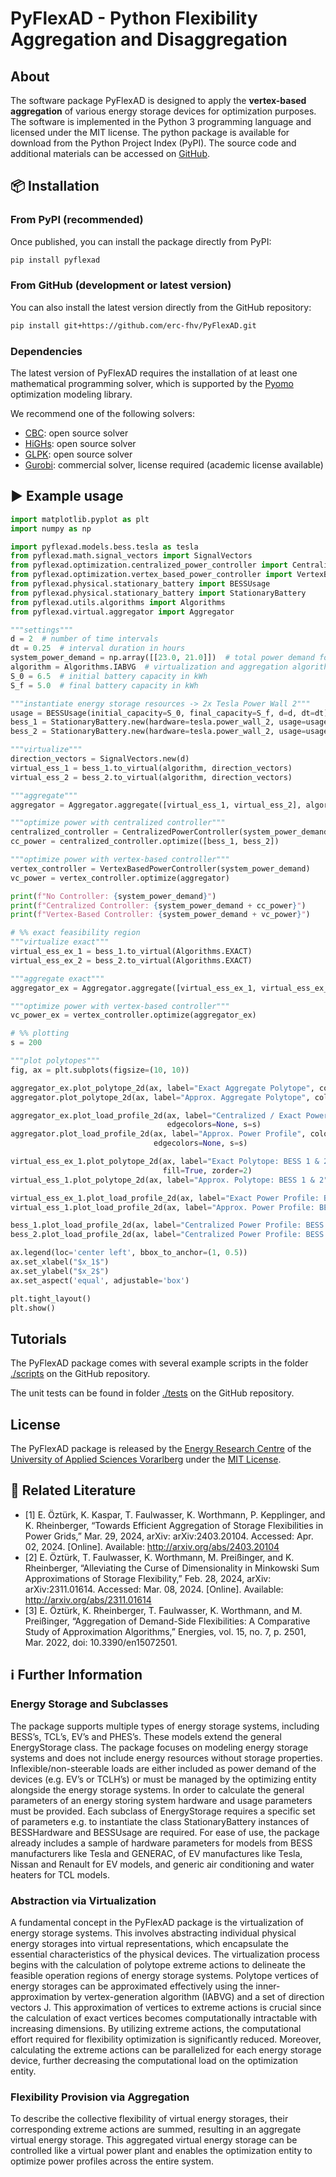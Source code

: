# PyFlexAD - Python Flexibility Aggregation and Disaggregation

## About

The software package PyFlexAD is designed to apply the **vertex-based aggregation** of various energy storage devices 
for optimization purposes. 
The software is implemented in the Python 3 programming language and licensed under the MIT license. 
The python package is available for download from the Python Project Index (PyPI). 
The source code and additional materials can be accessed on [GitHub](https://github.com/erc-fhv/PyFlexAD).

## 📦 Installation

### From PyPI (recommended)

Once published, you can install the package directly from PyPI:
```bash
pip install pyflexad
```

### From GitHub (development or latest version)

You can also install the latest version directly from the GitHub repository:
```bash
pip install git+https://github.com/erc-fhv/PyFlexAD.git
```

### Dependencies

The latest version of PyFlexAD requires the installation of at least one mathematical programming solver, 
which is supported by the [Pyomo](http://www.pyomo.org/) optimization modeling library.

We recommend one of the following solvers:

- [CBC](https://projects.coin-or.org/Cbc): open source solver
- [HiGHs](https://highs.dev/): open source solver
- [GLPK](https://www.gnu.org/software/glpk/): open source solver
- [Gurobi](http://www.gurobi.com/): commercial solver, license required (academic license available)


## ▶️ Example usage

```python
import matplotlib.pyplot as plt
import numpy as np

import pyflexad.models.bess.tesla as tesla
from pyflexad.math.signal_vectors import SignalVectors
from pyflexad.optimization.centralized_power_controller import CentralizedPowerController
from pyflexad.optimization.vertex_based_power_controller import VertexBasedPowerController
from pyflexad.physical.stationary_battery import BESSUsage
from pyflexad.physical.stationary_battery import StationaryBattery
from pyflexad.utils.algorithms import Algorithms
from pyflexad.virtual.aggregator import Aggregator

"""settings"""
d = 2  # number of time intervals
dt = 0.25  # interval duration in hours
system_power_demand = np.array([[23.0, 21.0]])  # total power demand for each interval in kW
algorithm = Algorithms.IABVG  # virtualization and aggregation algorithm
S_0 = 6.5  # initial battery capacity in kWh
S_f = 5.0  # final battery capacity in kWh

"""instantiate energy storage resources -> 2x Tesla Power Wall 2"""
usage = BESSUsage(initial_capacity=S_0, final_capacity=S_f, d=d, dt=dt)
bess_1 = StationaryBattery.new(hardware=tesla.power_wall_2, usage=usage)
bess_2 = StationaryBattery.new(hardware=tesla.power_wall_2, usage=usage)

"""virtualize"""
direction_vectors = SignalVectors.new(d)
virtual_ess_1 = bess_1.to_virtual(algorithm, direction_vectors)
virtual_ess_2 = bess_2.to_virtual(algorithm, direction_vectors)

"""aggregate"""
aggregator = Aggregator.aggregate([virtual_ess_1, virtual_ess_2], algorithm)

"""optimize power with centralized controller"""
centralized_controller = CentralizedPowerController(system_power_demand)
cc_power = centralized_controller.optimize([bess_1, bess_2])

"""optimize power with vertex-based controller"""
vertex_controller = VertexBasedPowerController(system_power_demand)
vc_power = vertex_controller.optimize(aggregator)

print(f"No Controller: {system_power_demand}")
print(f"Centralized Controller: {system_power_demand + cc_power}")
print(f"Vertex-Based Controller: {system_power_demand + vc_power}")

# %% exact feasibility region
"""virtualize exact"""
virtual_ess_ex_1 = bess_1.to_virtual(Algorithms.EXACT)
virtual_ess_ex_2 = bess_2.to_virtual(Algorithms.EXACT)

"""aggregate exact"""
aggregator_ex = Aggregator.aggregate([virtual_ess_ex_1, virtual_ess_ex_2], Algorithms.EXACT)

"""optimize power with vertex-based controller"""
vc_power_ex = vertex_controller.optimize(aggregator_ex)

# %% plotting
s = 200

"""plot polytopes"""
fig, ax = plt.subplots(figsize=(10, 10))

aggregator_ex.plot_polytope_2d(ax, label="Exact Aggregate Polytope", color='tab:red', line_style='-.')
aggregator.plot_polytope_2d(ax, label="Approx. Aggregate Polytope", color='tab:green', line_style='--')

aggregator_ex.plot_load_profile_2d(ax, label="Centralized / Exact Power Profile", color='tab:red', marker="$E$",
                                   edgecolors=None, s=s)
aggregator.plot_load_profile_2d(ax, label="Approx. Power Profile", color='tab:green', marker="$A$",
                                edgecolors=None, s=s)

virtual_ess_ex_1.plot_polytope_2d(ax, label="Exact Polytope: BESS 1 & 2", color='tab:red', line_style='-', hatch='//',
                                  fill=True, zorder=2)
virtual_ess_1.plot_polytope_2d(ax, label="Approx. Polytope: BESS 1 & 2", color='tab:green', fill=True, line_style='--')

virtual_ess_ex_1.plot_load_profile_2d(ax, label="Exact Power Profile: BESS 1 & 2", color='tab:red', marker="v", s=s)
virtual_ess_1.plot_load_profile_2d(ax, label="Approx. Power Profile: BESS 1 & 2", color='tab:green', marker="^", s=s)

bess_1.plot_load_profile_2d(ax, label="Centralized Power Profile: BESS 1", color='k', marker="$C_1$", s=s)
bess_2.plot_load_profile_2d(ax, label="Centralized Power Profile: BESS 2", color='k', marker="$C_2$", s=s)

ax.legend(loc='center left', bbox_to_anchor=(1, 0.5))
ax.set_xlabel("$x_1$")
ax.set_ylabel("$x_2$")
ax.set_aspect('equal', adjustable='box')

plt.tight_layout()
plt.show()
```

## Tutorials

The PyFlexAD package comes with several example scripts in the folder 
[./scripts](https://github.com/erc-fhv/pyflexad/scripts) on the GitHub repository.

The unit tests can be found in folder [./tests](https://github.com/erc-fhv/pyflexad/tests) on the GitHub repository.

## License

The PyFlexAD package is released by the [Energy Research Centre](https://www.fhv.at/en/research/energy) of the 
[University of Applied Sciences Vorarlberg](https://www.fhv.at/en) under the [MIT License](https://opensource.org/licenses/MIT).

## 📖 Related Literature

- [1] E. Öztürk, K. Kaspar, T. Faulwasser, K. Worthmann, P. Kepplinger, and K. Rheinberger, “Towards Efficient Aggregation of Storage Flexibilities in Power Grids,” Mar. 29, 2024, arXiv: arXiv:2403.20104. Accessed: Apr. 02, 2024. [Online]. Available: http://arxiv.org/abs/2403.20104
- [2] E. Öztürk, T. Faulwasser, K. Worthmann, M. Preißinger, and K. Rheinberger, “Alleviating the Curse of Dimensionality in Minkowski Sum Approximations of Storage Flexibility,” Feb. 28, 2024, arXiv: arXiv:2311.01614. Accessed: Mar. 08, 2024. [Online]. Available: http://arxiv.org/abs/2311.01614
- [3] E. Öztürk, K. Rheinberger, T. Faulwasser, K. Worthmann, and M. Preißinger, “Aggregation of Demand-Side Flexibilities: A Comparative Study of Approximation Algorithms,” Energies, vol. 15, no. 7, p. 2501, Mar. 2022, doi: 10.3390/en15072501.

## ℹ️ Further Information

### Energy Storage and Subclasses

The package supports multiple types of energy storage systems, including BESS’s, TCL’s, EV’s and PHES’s. 
These models extend the general EnergyStorage class. 
The package focuses on modeling energy storage systems and does not include energy resources without storage properties. 
Inflexible/non-steerable loads are either included as power demand of the devices (e.g. EV’s or TCLH’s) 
or must be managed by the optimizing entity alongside the energy storage systems. 
In order to calculate the general parameters of an energy storing system hardware and usage parameters must be provided. 
Each subclass of EnergyStorage requires a specific set of parameters 
e.g. to instantiate the class StationaryBattery instances of BESSHardware and BESSUsage are required. 
For ease of use, the package already includes a sample of hardware parameters for models from BESS manufacturers 
like Tesla and GENERAC, of EV manufactures like Tesla, Nissan and Renault for EV models, 
and generic air conditioning and water heaters for TCL models.

### Abstraction via Virtualization

A fundamental concept in the PyFlexAD package is the virtualization of energy storage systems. 
This involves abstracting individual physical energy storages into virtual representations, 
which encapsulate the essential characteristics of the physical devices. 
The virtualization process begins with the calculation of polytope extreme actions 
to delineate the feasible operation regions of energy storage systems. 
Polytope vertices of energy storages can be approximated effectively 
using the inner-approximation by vertex-generation algorithm (IABVG) and a set of direction vectors J. 
This approximation of vertices to extreme actions is crucial 
since the calculation of exact vertices becomes computationally intractable with increasing dimensions.
By utilizing extreme actions, the computational effort required for flexibility optimization is significantly reduced. 
Moreover, calculating the extreme actions can be parallelized for each energy storage device, 
further decreasing the computational load on the optimization entity.


### Flexibility Provision via Aggregation

To describe the collective flexibility of virtual energy storages, their corresponding extreme actions are summed, 
resulting in an aggregate virtual energy storage. 
This aggregated virtual energy storage can be controlled like a virtual power plant 
and enables the optimization entity to optimize power profiles across the entire system.